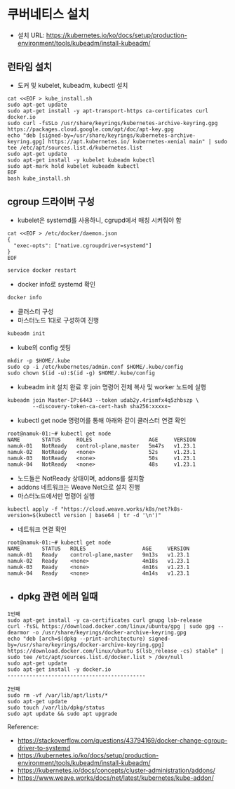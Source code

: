 # 쿠버네티스 설치 
- 설치 URL: https://kubernetes.io/ko/docs/setup/production-environment/tools/kubeadm/install-kubeadm/

## 런타임 설치
- 도커 및 kubelet, kubeadm, kubectl 설치 
```
cat <<EOF > kube_install.sh
sudo apt-get update
sudo apt-get install -y apt-transport-https ca-certificates curl docker.io
sudo curl -fsSLo /usr/share/keyrings/kubernetes-archive-keyring.gpg https://packages.cloud.google.com/apt/doc/apt-key.gpg
echo "deb [signed-by=/usr/share/keyrings/kubernetes-archive-keyring.gpg] https://apt.kubernetes.io/ kubernetes-xenial main" | sudo tee /etc/apt/sources.list.d/kubernetes.list
sudo apt-get update
sudo apt-get install -y kubelet kubeadm kubectl
sudo apt-mark hold kubelet kubeadm kubectl
EOF
bash kube_install.sh
```

## cgroup 드라이버 구성
- kubelet은 systemd를 사용하니, cgrupd에서 매칭 시켜줘야 함

```
cat <<EOF > /etc/docker/daemon.json
{
  "exec-opts": ["native.cgroupdriver=systemd"]
}
EOF

service docker restart
```

- docker info로 systemd 확인
```
docker info 
```

- 클러스터 구성
- 마스터노드 1대로 구성하여 진행
```
kubeadm init
```

- kube의 config 셋팅
```
mkdir -p $HOME/.kube
sudo cp -i /etc/kubernetes/admin.conf $HOME/.kube/config
sudo chown $(id -u):$(id -g) $HOME/.kube/config
```

- kubeadm init 설치 완료 후 join 명령어 전체 복사 및 worker 노드에 실행
```
kubeadm join Master-IP:6443 --token udab2y.4rismfx4q5zhbszp \
        --discovery-token-ca-cert-hash sha256:xxxxx~
```

- kubectl get node 명령어를 통해 아래와 같이 클러스터 연결 확인
```
root@namuk-01:~# kubectl get node
NAME       STATUS     ROLES                  AGE     VERSION
namuk-01   NotReady   control-plane,master   5m47s   v1.23.1
namuk-02   NotReady   <none>                 52s     v1.23.1
namuk-03   NotReady   <none>                 50s     v1.23.1
namuk-04   NotReady   <none>                 48s     v1.23.1
```

- 노드들은 NotReady 상태이며, addons를 설치함
- addons 네트워크는 Weave Net으로 설치 진행
- 마스터노드에서만 명령어 실행
```
kubectl apply -f "https://cloud.weave.works/k8s/net?k8s-version=$(kubectl version | base64 | tr -d '\n')"
```

- 네트워크 연결 확인
```
root@namuk-01:~# kubectl get node
NAME       STATUS   ROLES                  AGE     VERSION
namuk-01   Ready    control-plane,master   9m13s   v1.23.1
namuk-02   Ready    <none>                 4m18s   v1.23.1
namuk-03   Ready    <none>                 4m16s   v1.23.1
namuk-04   Ready    <none>                 4m14s   v1.23.1
```  


- ## dpkg 관련 에러 일때
``` 
1번째
sudo apt-get install -y ca-certificates curl gnupg lsb-release
curl -fsSL https://download.docker.com/linux/ubuntu/gpg | sudo gpg --dearmor -o /usr/share/keyrings/docker-archive-keyring.gpg
echo "deb [arch=$(dpkg --print-architecture) signed-by=/usr/share/keyrings/docker-archive-keyring.gpg]
https://download.docker.com/linux/ubuntu $(lsb_release -cs) stable" | sudo tee /etc/apt/sources.list.d/docker.list > /dev/null
sudo apt-get update
sudo apt-get install -y docker.io
--------------------------------------------

2번째
sudo rm -vf /var/lib/apt/lists/*
sudo apt-get update
sudo touch /var/lib/dpkg/status
sudo apt update && sudo apt upgrade

```  


Reference:
- https://stackoverflow.com/questions/43794169/docker-change-cgroup-driver-to-systemd
- https://kubernetes.io/ko/docs/setup/production-environment/tools/kubeadm/install-kubeadm/
- https://kubernetes.io/docs/concepts/cluster-administration/addons/
- https://www.weave.works/docs/net/latest/kubernetes/kube-addon/


